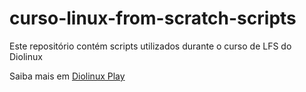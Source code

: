 # curso-linux-from-scratch-scripts
Este repositório contém scripts utilizados durante o curso de LFS do Diolinux

Saiba mais em [Diolinux Play](https://play.diolinux.com.br)
